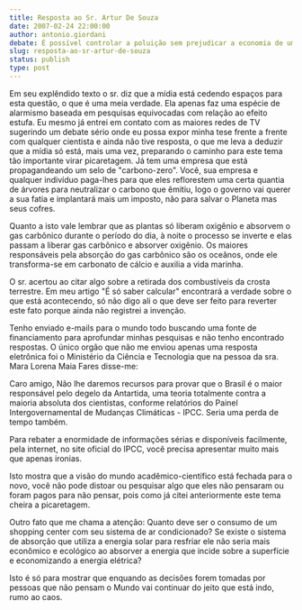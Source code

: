 ```yaml
---
title: Resposta ao Sr. Artur De Souza
date: 2007-02-24 22:00:00
author: antonio.giordani
debate: É possível controlar a poluição sem prejudicar a economia de um país?
slug: resposta-ao-sr-artur-de-souza
status: publish 
type: post
---
```


Em seu explêndido texto o sr. diz que a mídia está cedendo espaços para esta questão, o que é uma meia verdade. Ela apenas faz uma espécie de alarmismo baseada em pesquisas equivocadas com relação ao efeito estufa. Eu mesmo já entrei em contato com as maiores redes de TV sugerindo um debate sério onde eu possa expor minha tese frente a frente com qualquer cientista e ainda não tive resposta, o que me leva a deduzir que a mídia só está, mais uma vez, preparando o caminho para este tema tão importante virar picaretagem. Já tem uma empresa que está propagandeando um selo de "carbono-zero". Você, sua empresa e qualquer indivíduo paga-lhes para que eles reflorestem uma certa quantia de árvores para neutralizar o carbono que êmitiu, logo o governo vai querer a sua fatia e implantará mais um imposto, não para salvar o Planeta mas seus cofres.  

 Quanto a isto vale lembrar que as plantas só liberam oxigênio e absorvem o gas carbônico durante o período do dia, à noite o processo se inverte e elas passam a liberar gas carbônico e absorver oxigênio. Os maiores responsáveis pela absorção do gas carbônico são os oceânos, onde ele transforma-se em carbonato de cálcio e auxilia a vida marinha.  

 O sr. acertou ao citar algo sobre a retirada dos combustíveis da crosta terrestre. Em meu artigo "É só saber calcular" encontrará a verdade sobre o que está acontecendo, só não digo ali o que deve ser feito para reverter este fato porque ainda não registrei a invenção.   

 Tenho enviado e-mails para o mundo todo buscando uma fonte de financiamento para aprofundar minhas pesquisas e não tenho encontrado respostas. O único orgão que não me enviou apenas uma resposta eletrônica foi o Ministério da Ciência e Tecnologia que na pessoa da sra. Mara Lorena Maia Fares disse-me:  

Caro amigo, Não lhe daremos recursos para provar que o Brasil é o maior responsável pelo degelo da Antartida, uma teoria totalmente contra a maioria absoluta dos cientistas, conforme relatórios do Painel Intergovernamental de Mudanças Climáticas - IPCC. Seria uma perda de tempo também.  

Para rebater a enormidade de informações sérias e disponíveis facilmente, pela internet, no site oficial do IPCC, você precisa apresentar muito mais que apenas ironias.  

 Isto mostra que a visão do mundo acadêmico-científico está fechada para o novo, você não pode distoar ou pesquisar algo que eles não pensaram ou foram pagos para não pensar, pois como já citei anteriormente este tema cheira a picaretagem.  

 Outro fato que me chama a atenção: Quanto deve ser o consumo de um shopping center com seu sistema de ar condicionado? Se existe o sistema de absorção que utiliza a energia solar para resfriar ele não seria mais econômico e ecológico ao absorver a energia que incide sobre a superfície e economizando a energia elétrica?  

 Isto é só para mostrar que enquando as decisões forem tomadas por pessoas que não pensam o Mundo vai continuar do jeito que está indo, rumo ao caos.
